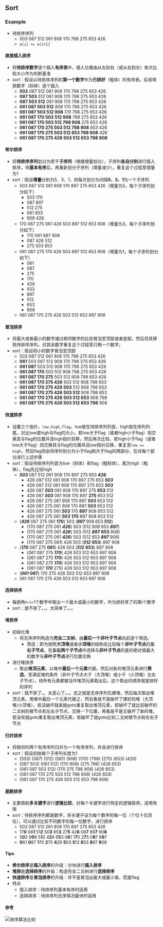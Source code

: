 ## Sort

### Example

* 待排序序列
    * 503 087 512 061 908 170 798 275 653 426
    * `a[i] <= a[i+1]` 

#### 直接插入排序

* 将**待排序数字**逐个插入**有序表**中，插入位置由从左到右（或从右到左）依次比较大小作为判断基准
* sort：假设以待排序序列的**第一个数字**作为**已排好**（粗体）的有序表。后续带排数字（斜体）逐个插入
    * **503** *087* 512 061 908 170 798 275 653 426
    * **087 503** *512* 061 908 170 798 275 653 426
    * **087 503 512** *061* 908 170 798 275 653 426
    * **061 087 503 512** *908* 170 798 275 653 426
    * **061 087 503 512 908** *170* 798 275 653 426
    * **061 087 170 503 512 908** *798* 275 653 426
    * **061 087 170 503 512 798 908** *275* 653 426
    * **061 087 170 275 503 512 798 908** *653* 426
    * **061 087 170 275 503 512 653 798 908** *426*
    * **061 087 170 275 426 503 512 653 798 908**

#### 希尔排序

* 将**待排序序列**划分为若干**子序列**（根据增量划分），子序列**各自分别**进行插入排序，待**基本有序**后，再重新划分子序列（增量减少），重复这个过程至增量为1
* sort：假设**增量**分别为5、3、1，则每次划分为间隔**5、3、1**为一个子序列
    * 503 087 512 061 908 170 897 275 653 426（增量为5，每个子序列划分如下）
        * 503 170
        * 087 897
        * 512 275
        * 061 653
        * 908 426
    * 170 087 275 061 426 503 897 512 653 908（增量为3，每个子序列划分如下）
        * 170 061 897 908
        * 087 426 512
        * 275 503 653
    * 061 087 275 170 426 503 897 512 653 908（增量为1，每个子序列划分如下）
        * 061
        * 087
        * 275
        * 170
        * 426
        * 503
        * 897
        * 512
        * 653
        * 908
    * 061 087 170 275 426 503 512 653 897 908

#### 冒泡排序

* 将最大或者最小的数字通过相邻数字的比较冒泡至顶部或者底部，然后将其移除待排序序列，对其余数字重复这个过程至只剩一个数字。
* sort：假设将小的数字冒泡至顶部
    * 503 087 512 061 908 170 798 275 653 426
    * **061** 503 087 512 908 170 798 275 653 426
    * **061 087** 503 512 908 170 798 275 653 426
    * **061 087 170** 503 512 908 798 275 653 426
    * **061 087 170 275** 503 512 908 798 653 426
    * **061 087 170 275 426** 503 512 908 798 653
    * **061 087 170 275 426 503** 512 908 798 653
    * **061 087 170 275 426 503 512** 908 798 653
    * **061 087 170 275 426 503 512 653** 908 798
    * **061 087 170 275 426 503 512 653 798** 908

#### 快速排序

* 设置三个指针，`low,high,flag`，low放在待排序列列首，high放在序列列尾。对比low或high与flag的大小。若low大于flag（或者high小于flag）则交换其与flag的位置并且high指针前移，然后再次比较，若high小于flag（或者low大于flag）则交换其与flag的位置并且low指针后移，重复至`low == high`，然后flag则会将序列划分为小于flag和大于flag的两部分，在对每个部分进行上述步骤
* sort：假设待排序列列首为low（斜体）和flag（粗斜体），尾为high（粗体），flag先比较high
    * ***503*** 087 512 061 908 170 897 275 653 **426**
        * 426 *087* 512 061 908 170 897 275 653 ***503***
        * 426 087 *512* 061 908 170 897 275 653 ***503***
        * 426 087 ***503*** 061 908 170 897 275 **653** 512
        * 426 087 ***503*** 061 908 170 897 **275** 653 512
        * 426 087 275 *061* 908 170 897 ***503*** 653 512
        * 426 087 275 061 *908* 170 897 ***503*** 653 512
        * 426 087 275 061 ***503*** 170 **897** 908 653 512
        * 426 087 275 061 ***503*** **170** 897 908 653 512
    * (***426*** 087 275 061 **170**) 503 (***897*** 908 653 **512**)
        * (170 *087* 275 061 ***426***) 503 (512 *908* 653 ***897***)
        * (170 087 *275* 061 ***426***) 503 (512 ***897*** **653** 908)
        * (170 087 275 *061* ***426***) 503 (512 653 ***897*** 908)
        * (170 087 275 061) 426 503 (***512*** **653**) 897 908
    * (***170*** 087 275 **061**) 426 503 (***512*** **653**) 897 908
        * (*061* 087 275 ***170***) 426 503 512 653 897 908
        * (061 *087* 275 ***170***) 426 503 512 653 897 908
        * (061 087 *275* ***170***) 426 503 512 653 897 908
        * (061 087 ***170*** 275) 426 503 512 653 897 908
    * (***061*** **087**) 170 275 426 503 512 653 897 908
    * 061 087 170 275 426 503 512 653 897 908

#### 选择排序

* 每趟再n-i+1个数字中取出一个最大或最小的数字，作为排好序了的第i个数字
* sort：就不排了。。。太简单了。。。

#### 堆排序

* 初始化堆
    * 将无序序列构造为**完全二叉树**，由**最后一个非叶子节点**向前逐个筛选。
        * 筛选：即为按照**大顶堆**或者**小顶堆**的结构去比较每个**非叶子节点**的**左右子节点**，在**左右两个子节点**中选择与**非叶子节点**的差的绝对值最大的数字与**非叶子节点**进行位置交换
* 进行堆排序
    * 取出**堆顶元素**，以堆中**最后一个元素**代替。然后对新的堆顶元素进行**筛选**，至满足堆的条件（非叶子节点大于（大顶堆）或小于（小顶堆）左右子节点），待所有元素都被当作堆顶元素取出后，这个取出的顺序就是排好的序列
* sort：就不排了。。太恶心了。。。总之就是无序序列先建堆，然后每次取出堆顶元素，用堆中最后一个元素代替之，然后看是不是破坏了建好的堆（大顶堆/小顶堆），若没破坏就直接goto重复取出堆顶元素，若破坏了就比较破坏的二叉树的根节点和左右子节点，交换一下位置，再看是不是又破坏了新的堆，若没有就goto重复取出堆顶元素，若破坏了就goto比较二叉树根节点和左右子节点

#### 归并排序

* 将相邻的两个有序序列归并为一个有序序列，并且进行排序
* sort：假设初始每个子序列长度为1
    * (503) (087) (512) (061) (908) (170) (798) (275) (653) (426)
    * (087 503) (061 512) (170 908) (275 798) (426 653)
    * (061 087 503 512) (170 275 798 908) (426 653)
    * (061 087 170 275 503 512 798 908) (426 653)
    * (061 087 170 275 426 503 512 653 798 908)

#### 基数排序

* 主要借助**多关键字**进行**逻辑比较**，对每个关键字进行特定的逻辑排序。适用有限
* sort：待排序序列都是数字，将关键子设为每个数字的每一位（个位十位百位），可以通过比较不同数字的每一位数字，进行排序
    * 503 087 512 061 908 170 897 275 653 426
    * 17**0** 06**1** 51**2** 50**3** 65**3** 27**5** 42**6** 08**7** 89**7** 90**8**
    * 5**0**3 9**0**8 5**1**2 4**2**6 6**5**3 0**6**1 1**7**0 2**7**5 0**8**7 8**9**7
    * **0**61 **0**87 **1**70 **2**75 **4**26 **5**03 **5**12 **6**53 **8**97 **9**08

#### Tips

* **希尔排序**是**插入排序**的升级：分块进行**插入排序**
* **堆排**是**选择排序**的升级：构造完全二叉树进行**选择排序**
* **快速排序**是**冒泡排序**的升级：并不是冒泡出最大或最小值，而是flag
* 特点
    * 插入排序：待排序列基本有序时适用
    * 选择排序：待排序列无序情况最快时适用

#### 参考
![排序算法比较](http://img.blog.csdn.net/20140715230038739?watermark/2/text/aHR0cDovL2Jsb2cuY3Nkbi5uZXQvZmFuZ3lvbmdoYW8=/font/5a6L5L2T/fontsize/400/fill/I0JBQkFCMA==/dissolve/70/gravity/SouthEast)
